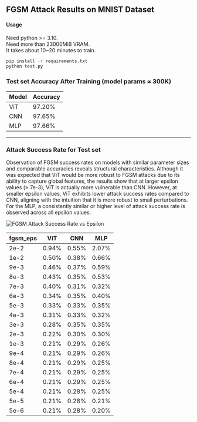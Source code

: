 ## FGSM Attack Results on MNIST Dataset

#### Usage

Need python >= 3.10.   
Need more than 23000MiB VRAM.   
It takes about 10~20 minutes to train.

```bash
pip install -r requirements.txt
python test.py
```

### Test set Accuracy After Training (model params ≈ 300K)

| Model | Accuracy |
|-------|----------|
| ViT   | 97.20%   |
| CNN   | 97.65%   |
| MLP   | 97.66%   |

---

### Attack Success Rate for Test set

Observation of FGSM success rates on models with similar parameter sizes and comparable accuracies reveals structural characteristics.
Although it was expected that ViT would be more robust to FGSM attacks due to its ability to capture global features, the results show that at larger epsilon values (≥ 7e-3), ViT is actually more vulnerable than CNN.
However, at smaller epsilon values, ViT exhibits lower attack success rates compared to CNN, aligning with the intuition that it is more robust to small perturbations.
For the MLP, a consistently similar or higher level of attack success rate is observed across all epsilon values.

![FGSM Attack Success Rate vs  Epsilon](https://github.com/user-attachments/assets/58eae6b7-a9ba-46d0-aba6-387d3db004da)

| fgsm_eps | ViT   | CNN   | MLP   |
|----------|-------|-------|-------|
| 2e-2     | 0.94% | 0.55% | 2.07% |
| 1e-2     | 0.50% | 0.38% | 0.66% |
| 9e-3     | 0.46% | 0.37% | 0.59% |
| 8e-3     | 0.43% | 0.35% | 0.53% |
| 7e-3     | 0.40% | 0.31% | 0.32% |
| 6e-3     | 0.34% | 0.35% | 0.40% |
| 5e-3     | 0.33% | 0.33% | 0.35% |
| 4e-3     | 0.31% | 0.33% | 0.32% |
| 3e-3     | 0.28% | 0.35% | 0.35% |
| 2e-3     | 0.22% | 0.30% | 0.30% |
| 1e-3     | 0.21% | 0.29% | 0.26% |
| 9e-4     | 0.21% | 0.29% | 0.26% |
| 8e-4     | 0.21% | 0.29% | 0.25% |
| 7e-4     | 0.21% | 0.29% | 0.25% |
| 6e-4     | 0.21% | 0.29% | 0.25% |
| 5e-4     | 0.21% | 0.28% | 0.25% |
| 5e-5     | 0.21% | 0.28% | 0.21% |
| 5e-6     | 0.21% | 0.28% | 0.20% |
